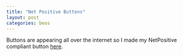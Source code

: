 ```yaml
---
title: "Net Positive Buttons"
layout: post
categories: beos
---
```

Buttons are appearing all over the internet so I made my NetPositive compliant button <a href="/assets/npos_valid.png">here</a>.</p>
